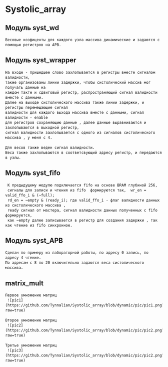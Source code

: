 # Systolic_array

## Модуль syst_wd

    Весовые коэфиценты для каждого узла массива динамические и задаются с помощью регистров на APB.

## Модуль syst_wrapper

    На входе - пришедшее слово захлопывается в регистры вместе сигналом валидности, 
    также организованы линии задержки, чтобы систолический массив мог получать данные на 
    каждом такте и сдвиговый регистр, распространяющий сигнал валидности вместе с данными.
    Далее на выходе систолического массива также линии задержки, и регистры перемещающие сигнал
    валидности для каждого выхода массива вместе с данными, сигнал валидности - enable 
    для регистров сохраняющию данные , далее данные выравниваются и захлопываются в выходной регистр, 
    сигнал валидности захлопывается с одного из сигналов систолического массива , у меня с 4.
    
    Для весов также веден сигнал валидности.
    Веса также захлопываются в соответсвующий адресу регистр, и передаются в узлы.

## Модуль syst_fifo

     К предыдущему модулю подключается fifo на основе BRAM глубиной 256, 
     сигналы для записи и чтения из fifo  формируются так,  wr_en = valid_ffo_i & (~full);
     rd_en = ~empty & (ready_i); где valid_ffo_i - флаг валидности данных из систолического массива ,  
     ready сигнал от мастера, сигнал валидности данных полученных с fifo формируется, 
     как ~empty далее записывается в регистр для создания задержки , так как чтение из fifo синхронное.

## Модуль syst_APB

    Сделан по примеру из лабораторной работы, по адресу 0 запись, по адресу 4 чтение. 
    По адресам с 8 по 20 включительно задаются веса систолического массива.

## matrix_mult

    Первое умножение матриц
     ![pic1](https://github.com/Tynnalian/Systolic_array/blob/dynamic/pic/pic1.png?raw=true)
    
    Второе умножение матриц
     ![pic2](https://github.com/Tynnalian/Systolic_array/blob/dynamic/pic/pic2.png?raw=true)

    Третье умножение матриц
     ![pic3](https://github.com/Tynnalian/Systolic_array/blob/dynamic/pic/pic2.png?raw=true)
